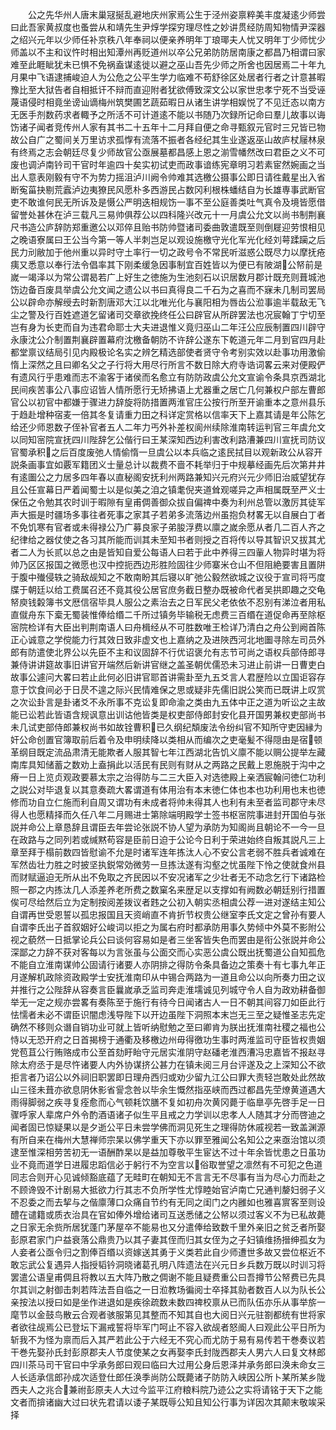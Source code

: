 <!-- { "loadSidebar": true } -->
　　公之先华州人唐末巢冦挻乱避地庆州家焉公生于泾州姿禀粹美丰度凝逺少师尝曰此吾家黄叔度也蚤尝从和靖先生尹焞学探穷理尽性之妙讲贯经防周知物情尹深器之绍兴元年以少师任补京秩八年奉祠以便亲养明年丁琅瑘夫人忧又明年丁少师忧少师盖以不主和议忤时相出知潭州再贬道州以卒公兄弟防防居南康之都昌乃相谓曰家难至此睚眦犹未已惧不免祸盍谋逺徙以避之巫山吾先少师之所舍也因居焉二十年九月果中飞语逮捕峻迫人为公危之公平生学力临难不苟舒徐区处居者行者之计意甚暇豫比至大狱告者自相抵讦不辩而直迎附者犹欲傅致深文公以家世忠孝宁死不当受诬蔑语侵时相竟坐谤讪谪梅州筑樊圃艺蔬茹暇日从诸生讲学相娱悦了不见迁态以南方无医手剂数药求者輙予之所活不可计道逺不能以书随乃次録所记命曰羣儿故事以诲饬诸子闻者竞传州人家有其书二十五年十二月拜自便之命寻甄叙元官时三兄皆已物故公自广之蜀间关万里访求孤惸有流落不振者各经纪其生业遂返巫山故庐杖屦林泉有终焉之志会朝廷尽复少师故官公亟展墓都昌感上恩之湔雪幡然改曰君臣之义不可废也调泸南钤司干官时年逾四十矣实初试吏而政事谙练宪章明习若素宦然婉画之当出人意表刚毅有守不为势力摇沮泸川阙令帅难其选檄公摄事公即日请徃戴星出入省断寃菑抉剔荒蠧泸边夷獠民风愿朴多西游民占数冈利根株蟠结自为长雄専事武断官吏不敢谁何民无所诉及是慑公严明迭相规饬一事不至公庭善类吐气真令及境皆愿借留誉处甚休在泸三载凡三易帅俱荐公以四科隆兴改元十一月虞公允文以尚书制荆襄尺书造公庐辞防郑重邀公以邓倅且贻书防帅暨诸司委曲敦遣既至则倒屣迎劳恨相见之晚语寮属曰王公当今第一等人半刺岂足以观设施檄守光化军光化经刘萼蹂躏之后民力刓敝加于他州重以异时守土率行一切之政号令不常民听滋惑公既尽力以摩抚疮痍又悉意以奉行法令倡率其下刚柔缓急因事制宜百姓皆以为便已有陂湖公帑前是嵗一竭泽以为常公谓曷若广上好生之徳施为生池刻石以识居数月郡计既充则葺城池饬边备百废具举虞公允文闻之遗公以书曰真得良二千石为之喜而不寐未几制司罢局公以辟命亦解绶去时新割唐邓大江以北唯光化与襄阳相为唇齿公涖事逾半载敌无飞尘之警及行百姓遮道乞留诸司交章欲挽终任公曰辟官从所辟罢法也况宸翰丁宁切至岂有身为长吏而自为违君命耶士大夫进退惟义竟归巫山二年汪公应辰制置四川辟守永康沈公介制置荆襄辟置幕府沈檄备朝防不许辞公遂东下乾道元年二月到官四月赴都堂禀议结局引见内殿极论名实之辨乞精选部使者贤守令考别实效以赴事功用激偷惰上深然之且曰卿名父之子行将大用尽行所言不数日除大府寺诰词畧云来对便殿俨有遗风行乎患难而志不渝客于诸侯而名愈立有防防政虞公允文宣谕令条具京西湖北民间疾苦事公八事应诏皆人情所愿行无矫拂语上尤器重之居亡几何兼权户部左曹郎官公以初官中都嫌于骤进力辞旋将防措置两淮官庄公按行所至开谕重本之意州县乐于趋赴增种宿麦一倍其冬复请重力田之科详定赏格以信率天下上嘉其请是年公陈乞给还少师恩数子侄补官者五人二年力丐外补差权阆州续除淮南转运判官三年虞允文以同知宻院宣抚四川陛辞乞公偕行曰王某深知西边利害改利路漕兼四川宣抚司防议官蜀承积之后百度废弛人情偷惰一旦虞公以本兵临之逺民拭目以观新政公从容开説条画事宜如覈军籍团义士量总计以裁费不啬不耗举归于中规摹经画先后次第井井有逺圗公之力居多四年春以直秘阁安抚利州两路兼知兴元府兴元少师旧治威望犹存且公任宣幕日严着闻蜀士以是似美之洎之镇耄倪夹道耸观嗟异之声相属既至严义士保伍之令勉其农时训于暇隙有皇甫倜善御众拔自偏禆中奏为利州总管以激厉其徒军声大振是时疆场多事往者死事之家其子若弟多流落边州虽抱负材畧无以自展白丁者不免饥寒有官者或未得禄公乃广募良家子弟朘浮费以廪之嵗余愿从者几二百人齐之纪律给之器仗使之各习其所能而训其未至知书者则授之百将传以导其智识又拔其尤者二人为长贰以总之由是皆知自爱公每语人曰若于此中养得三四軰人物异时堪为将帅乃区区报国之微愿也汉中控扼西边形胜险固往少师寨米仓山不但阻絶要害且置阱于腹中殱侵轶之骑敌觇知之不敢南盼其后寝以旷弛公毅然欲城之议役于宣司将丐度牒于朝廷以给工费属召还不竟其役公居官庶务截日整办既被命代者吴拱即趣之交龟帑庾钱糓簿书文厯信宿毕具人服公之素治去之日军民父老依依不忍别有涕泣者用私直僦舟东下槖无蜀装惟俸给缗二千所过镇务毕输税无虑费三百缗在道促命再至除枢宻院检详有大臣出判荆南语人曰舟楫经从不可胜数唯王检详乃清白之舟公到阙首陈正心诚意之学傥能力行其效日致非虚文也上嘉纳之及进陜西河北地圗寻除左司员外郎有防遣使北界公以先臣不主和议固辞不行优诏褒允有志节可尚之语权兵部侍郎寻兼侍讲讲筵故事旧讲官开端然后新讲官继之盖圣朝优儒恐未习进止前讲一日曹吏白故事公遽问大畧曰若止此何必旧讲官耶首讲需卦至九五爻言人君歴险以立国讵容存意于饮食间必于日昃不遑之际兴民情难保之思或疑非先儒旧説公笑而已既讲上叹赏之次讼卦言是卦诸爻不永所事不克讼复即命渝之类由九五体中正之道为听讼之主故能已讼若此皆语含规讽意出训诂他皆类是权吏部侍郎封安化县开国男兼权吏部尚书未几试吏部侍郎兼权尚书如故铨曹积已久纲纪頽废法令纷纠官不知所守吏因縁为奸公命创置官簿取前后着令及申明续降以类相从而编次之吏毫髪不得隠由是宿顿革纲目既定流品肃清无能欺者人服其智七年江西湖北告饥义廪不能以赒公提举左藏南库具知储蓄之数劝上盍捐此以活民有民则有财从之两路之民戴上恩施脱于沟中之瘠一日上览贞观政要慕太宗之治得防与二三大臣入对选徳殿上亲洒宸翰问徳仁功利之説公对毕退复以其意奏疏大畧谓道有体用治有本末徳仁体也本也功利用也末也徳修而功自立仁施而利自周又谓功有未成者将帅未得其人也利有未至者监司郡守未尽得人也愿精择而久任八年二月赐进士第除端明殿学士签书枢宻院事进封开国伯与张説并命公上章恳辞且谓臣去年尝论张説不协人望为承防为知阁尚且朝论不一今一旦在政路与之同列若或缄黙苟容是臣前日迫于公论今日利于荣进始终自叛其説凡三上章至拜于榻前数四皆慰谕不允是时诸军连年拣汰人心不安公言老弱不胜兵者诚难在军然齿壮力胜之时披坚执鋭常効微劳一旦拣汰遂有沟壑之忧虽陛下怜之使就食州县而财赋逼迫无所从出不免取之齐民因以不安况诸军之少壮者无不动念乞行下诸路检照一郡之内拣汰几人添差养老所费之数窠名来歴足以支撑如有阙数必朝廷别行措置俟可尽给然后立为定制按阅差拨议者韪之公初入朝实丞相虞公荐一进对遂结主知公自谓再世受恩誓以孤忠报国且天资峭直不肯折节权贵公继室李氏文定之曾孙有要人自谓李氏出子首叙姻好公峻词以拒之为属右府时都承防用事久势倾中外莫不影附公视之藐然一日抵掌论兵公曰谈何容易如是者三坐客皆失色而罢由是衔公张説并命公深鄙之力辞不获对客每以为言张虽与公面交而心实恶公虞公既出抚蜀道公自知孤危不能自立淮南谋帅公固请行诸要人亦阴排之得防令条具备边之策奏十有七事九年正月遂解机政除资政殿学士安抚淮南印从中锡合两路为一道且命公以向所奏力田之议并推行之公陛辞从容奏言臣曩嵗承乏监司奔走淮壖诚见列城守令人自为政劝耕备御举无一定之规亦尝畧有奏陈至于施行有待今日闻诸古人一日不朝其间容刀如臣此行怯懦者未必不谓臣识闇虑浅导陛下以开边虽陛下洞照本末岂无三至之疑惟圣志先定确然不移则众谮自销功业可就上皆听纳慰勉之至曰卿肯为朕出抚淮南社稷之福也公恃以无恐开府之日首揭榜于通衢及移檄边州毋得徼功生事时两淮监司守臣皆权贵姻党苞苴公行贿赂成市公至首劾盱眙守元居实淮阴守赵磻老淮西漕冯忠嘉皆不报赵寻除太府丞于是尽忤诸要人内外协谋挤公甚力在镇未阅三月台评遂及之上深知公不欲拒言者乃诏公以外祠旧职罢即日理舟西归或劝少留九江公曰罪大责轻岂敢处此然故山三径未葺亦欲息阴休影省諐念咎以毕余生慨然指巫峡而西过都昌先茔燎黄道遇大雨得脚弱之疾寻复痊愈而心气顿耗饮膳不复如初舟次黄冈薨于临臯亭先啓手足一日骤呼家人辈席户外令酌酒语诸子似生平且戒之力学训以忠孝人人随其才分而啓迪之闻者固已惊疑果以是夕逝公平日未尝学佛而洞见死生之理得防休戚视若一致盖渊源有所自来在梅州大慧禅师宗杲以佛学重天下亦以罪至雅闻公名知公之来亟治馆以须逮至惟深相劳苦初无一语酬酢杲以是益加尊敬平生宦达不过十年余皆忧患之日虽功业不竟而道学日进履忠蹈信必于躬行不为空言以俗取誉望之凛然有不可犯之色道同志合则开心见诚倾豁底蕴了无畦町在朝知无不言言无不尽事有当为尽心力而赴之不顾谗毁不计剧易大抵欲力行其志不负所学性尤惇睦始官泸南亡兄通判嫠妇弱子义不忍委之而去挈与之偕廪薄口众痛自节约有无同之闺门之内雝如也雅喜賔客至则设醴在谴籍或质衣治具在官如俸外增给诸司互送悉储之公帑以须过客义不为已私故薨之日家无余赀所居犹蓬门茅屋卒不能易也又分遣俸给致数千里外亲旧之贫乏者所娶彭原君家门户益衰落公鼎贵乃以其子妻其侄而归其女侄为之子妇镇维扬搢绅孤女为人妾者公亟令归之割俸百缗以资嫁送其勇于义类若此自少师遭世多故又尝位枢近不敢忘武公复遇异人指授韬钤洞晓诸葛孔明八阵遗法在兴元日乡兵数万既以时训习将罢遣公语皇甫倜且将教以五大阵乃散之倜谢不能且疑费重公曰吾撙节公帑费已先具尔其训之射御击刺若阵法吾自临之一日涖教场徧阅士卒择其勍者数百人以为队长公亲按法以授曰如是坐作进退如是疾徐疏数未数四禆校禀从已而队伍亦乐从事举旂一麾节以金鼓鸟散云合观者骇服第见其整而不知其自也大阅日兴元驻劄都统有世将家者欲往觇焉公已登坛下漏戒誓将毕军门呵止不容入欲觇者怒阍人曰观此公平日所为斩我不为怪为禀而后入其严若此公于六经无不究心而尤防于易有易传若干巻奏议若干巻先娶孙氏封彭原郡夫人节度使某之女再娶李氏封陇西郡夫人男六人曰复文林郎四川茶马司干官曰中孚承务郎曰观曰临曰大过用公身后恩泽并承务郎曰涣未命女三人长适承信郎孙成次适登仕郎任涣季尚防公既薨诸子防防入峡因公所卜某所某乡陇西夫人之兆合兼祔彭原夫人大过今监平江府粮料院乃迹公之实将请铭于天下之能文者而揜诸幽大过曰状先君请以诿子某既辱公知且知公行事为详因次其颠末敬竢采择
